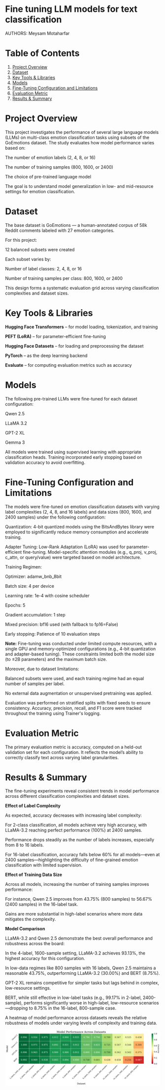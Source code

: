 Fine tuning LLM models for text classification
===============================================

AUTHORS: Meysam Motaharfar 

# Table of Contents
1. [Project Overview](#Project-Overview)
2. [Dataset](#Dataset-Source-And-Overview)
3. [Key Tools & Libraries](#key-Tools-&-Libraries)
4. [Models](#Models)
5. [Fine-Tuning Configuration and Limitations](#Fine-Tuning-Configuration-and-Limitations)
6. [Evaluation Metric](#Evaluation-Metric)
7. [Results & Summary](#Results-&-Summary)

# Project Overview

This project investigates the performance of several large language models (LLMs) on multi-class emotion classification tasks using subsets of the GoEmotions dataset. The study evaluates how model performance varies based on:

The number of emotion labels (2, 4, 8, or 16)

The number of training samples (800, 1600, or 2400)

The choice of pre-trained language model

The goal is to understand model generalization in low- and mid-resource settings for emotion classification.

# Dataset

The base dataset is GoEmotions — a human-annotated corpus of 58k Reddit comments labeled with 27 emotion categories.

For this project:

12 balanced subsets were created

Each subset varies by:

Number of label classes: 2, 4, 8, or 16

Number of training samples per class: 800, 1600, or 2400

This design forms a systematic evaluation grid across varying classification complexities and dataset sizes.

# Key Tools & Libraries

**Hugging Face Transformers** – for model loading, tokenization, and training

**PEFT (LoRA)** – for parameter-efficient fine-tuning

**Hugging Face Datasets** – for loading and preprocessing the dataset

**PyTorch** – as the deep learning backend

**Evaluate** – for computing evaluation metrics such as accuracy

# Models

The following pre-trained LLMs were fine-tuned for each dataset configuration:

Qwen 2.5

LLaMA 3.2

GPT-2 XL

Gemma 3

All models were trained using supervised learning with appropriate classification heads. Training incorporated early stopping based on validation accuracy to avoid overfitting.

# Fine-Tuning Configuration and Limitations

The models were fine-tuned on emotion classification datasets with varying label complexities (2, 4, 8, and 16 labels) and data sizes (800, 1600, and 2400 samples) under the following configuration:

Quantization: 4-bit quantized models using the BitsAndBytes library were employed to significantly reduce memory consumption and accelerate training.

Adapter Tuning: Low-Rank Adaptation (LoRA) was used for parameter-efficient fine-tuning. Model-specific attention modules (e.g., q_proj, v_proj, c_attn, or query/value) were targeted based on model architecture.

Training Regimen:

Optimizer: adamw_bnb_8bit

Batch size: 4 per device

Learning rate: 1e-4 with cosine scheduler

Epochs: 5

Gradient accumulation: 1 step

Mixed precision: bf16 used (with fallback to fp16=False)

Early stopping: Patience of 10 evaluation steps

**Note:** Fine-tuning was conducted under limited compute resources, with a single GPU and memory-optimized configurations (e.g., 4-bit quantization and adapter-based tuning). These constraints limited both the model size (to ≤2B parameters) and the maximum batch size.

Moreover, due to dataset limitations:

Balanced subsets were used, and each training regime had an equal number of samples per label.

No external data augmentation or unsupervised pretraining was applied.

Evaluation was performed on stratified splits with fixed seeds to ensure consistency. Accuracy, precision, recall, and F1 score were tracked throughout the training using Trainer's logging.

# Evaluation Metric

The primary evaluation metric is accuracy, computed on a held-out validation set for each configuration. It reflects the model’s ability to correctly classify text across varying label granularities.

# Results & Summary

The fine-tuning experiments reveal consistent trends in model performance across different classification complexities and dataset sizes.

**Effect of Label Complexity**

As expected, accuracy decreases with increasing label complexity:

For 2-class classification, all models achieve very high accuracy, with LLaMA-3.2 reaching perfect performance (100%) at 2400 samples.

Performance drops steadily as the number of labels increases, especially from 8 to 16 labels.

For 16-label classification, accuracy falls below 60% for all models—even at 2400 samples—highlighting the difficulty of fine-grained emotion classification with limited supervision.

**Effect of Training Data Size**

Across all models, increasing the number of training samples improves performance:

For instance, Qwen 2.5 improves from 43.75% (800 samples) to 56.67% (2400 samples) in the 16-label task.

Gains are more substantial in high-label scenarios where more data mitigates the complexity.

**Model Comparison**

LLaMA-3.2 and Qwen 2.5 demonstrate the best overall performance and robustness across the board:

In the 4-label, 1600-sample setting, LLaMA-3.2 achieves 93.13%, the highest accuracy for this configuration.

In low-data regimes like 800 samples with 16 labels, Qwen 2.5 maintains a reasonable 43.75%, outperforming LLaMA-3.2 (30.00%) and BERT (8.75%).

GPT-2 XL remains competitive for simpler tasks but lags behind in complex, low-resource settings.

BERT, while still effective in low-label tasks (e.g., 99.17% in 2-label, 2400-sample), performs significantly worse in high-label, low-resource scenarios—dropping to 8.75% in the 16-label, 800-sample case.

A heatmap of model performance across datasets reveals the relative robustness of models under varying levels of complexity and training data.

![Model_Performnace](Model_Performance.png)


